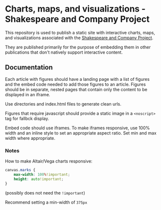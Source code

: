 # Charts, maps, and visualizations - Shakespeare and Company Project

This repository is used to publish a static site with interactive
charts, maps, and visualizations associated with the [Shakespeare and Company Project](https://shakespeareandco.princeton.edu/).

They are published primarily for the purpose of embedding them in other publications that don't natively support interactive content.


## Documentation

Each article with figures should have a landing page with a list of figures
and the embed code needed to add those figures to an article. Figures should
be in separate, nested pages that contain only the content to be displayed in an iframe.

Use directories and index.html files to generate clean urls.

Figures that require javascript should provide a static image in a `<noscript>` tag	for fallbck display.

Embed code should use iframes. To make iframes responsive, use 100% width
and an inline style to set an appropriate aspect ratio. Set min and max width
where appropriate.


### Notes

How to make Altair/Vega charts responsive:

```css
canvas.marks {
    max-width: 100%!important;
    height: auto!important;
}
```

(possibly does not need the `!important`)

Recommend setting a min-width of `375px`

